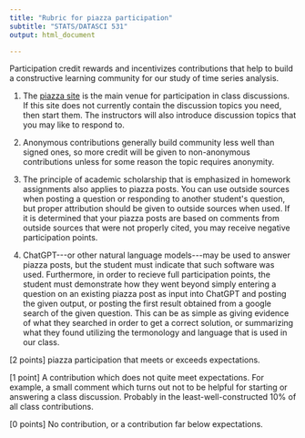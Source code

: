 ```yaml
---
title: "Rubric for piazza participation"
subtitle: "STATS/DATASCI 531"
output: html_document

---
```


Participation credit rewards and incentivizes contributions that help to build a constructive learning community for our study of time series analysis.

1. The [piazza site](https://piazza.com/umich/winter2025/datascistats531) is the main venue for participation in class discussions. If this site does not currently contain the discussion topics you need, then start them. The instructors will also introduce discussion topics that you may like to respond to.

1. Anonymous contributions generally build community less well than signed ones, so more credit will be given to non-anonymous contributions unless for some reason the topic requires anonymity.

1. The principle of academic scholarship that is emphasized in homework assignments also applies to piazza posts.
You can use outside sources when posting a question or responding to another student's question, but proper attribution should be given to outside sources when used. 
If it is determined that your piazza posts are based on comments from outside sources that were not properly cited, you may receive negative participation points.

1. ChatGPT---or other natural language models---may be used to answer piazza posts, but the student must indicate that such software was used. 
Furthermore, in order to recieve full participation points, the student must demonstrate how they went beyond simply entering a question on an existing piazza post as input into ChatGPT and posting the given output, or posting the first result obtained from a google search of the given question. 
This can be as simple as giving evidence of what they searched in order to get a correct solution, or summarizing what they found utilizing the termonology and language that is used in our class. 



[2 points] piazza participation that meets or exceeds expectations.

[1 point] A contribution which does not quite meet expectations. For example, a small comment which turns out not to be helpful for starting or answering a class discussion. Probably in the least-well-constructed 10% of all class contributions.

[0 points] No contribution, or a contribution far below expectations.




